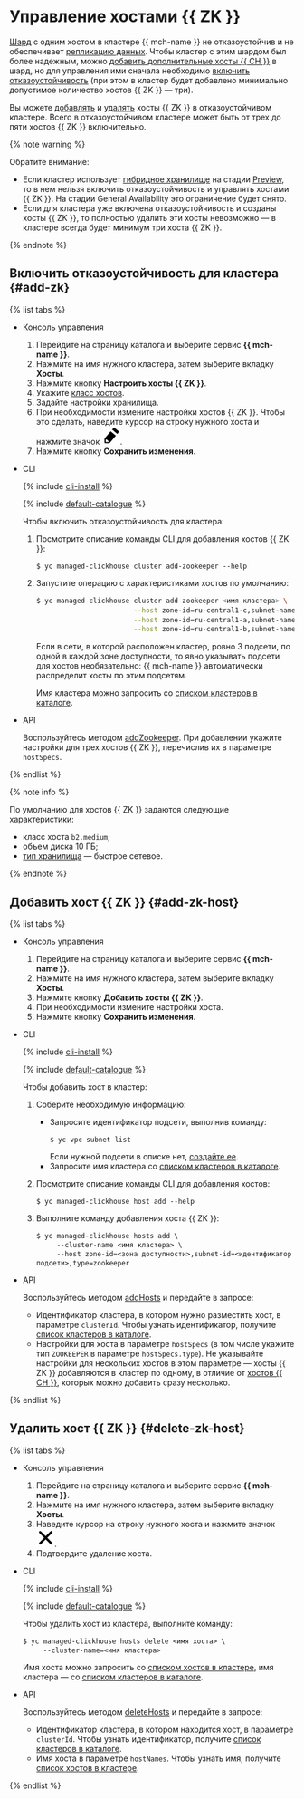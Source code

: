 # Управление хостами {{ ZK }}

[Шард](../concepts/sharding.md) с одним хостом в кластере {{ mch-name }} не отказоустойчив и не обеспечивает [репликацию данных](../concepts/replication.md). Чтобы кластер с этим шардом был более надежным, можно [добавить дополнительные хосты {{ CH }}](hosts.md) в шард, но для управления ими сначала необходимо [включить отказоустойчивость](#add-zk) (при этом в кластер будет добавлено минимально допустимое количество хостов {{ ZK }} — три).

Вы можете [добавлять](#add-zk-host) и [удалять](#delete-zk-host) хосты {{ ZK }} в отказоустойчивом кластере. Всего в отказоустойчивом кластере может быть от трех до пяти хостов {{ ZK }} включительно.

{% note warning %}

Обратите внимание:
* Если кластер использует [гибридное хранилище](../concepts/storage.md#hybrid-storage-features) на стадии [Preview](https://cloud.yandex.ru/docs/overview/concepts/launch-stages), то в нем нельзя включить отказоустойчивость и управлять хостами {{ ZK }}. На стадии General Availability это ограничение будет снято.
* Если для кластера уже включена отказоустойчивость и созданы хосты {{ ZK }}, то полностью удалить эти хосты невозможно — в кластере всегда будет минимум три хоста {{ ZK }}. 

{% endnote %}

## Включить отказоустойчивость для кластера {#add-zk}

{% list tabs %}

- Консоль управления

  1. Перейдите на страницу каталога и выберите сервис **{{ mch-name }}**.
  1. Нажмите на имя нужного кластера, затем выберите вкладку **Хосты**.
  1. Нажмите кнопку **Настроить хосты {{ ZK }}**.
  1. Укажите [класс хостов](../concepts/instance-types.md).
  1. Задайте настройки хранилища.
  1. При необходимости измените настройки хостов {{ ZK }}. Чтобы это сделать, наведите курсор на строку нужного хоста и нажмите значок ![image](../../_assets/pencil.svg).
  1. Нажмите кнопку **Сохранить изменения**.

- CLI

  {% include [cli-install](../../_includes/cli-install.md) %}

  {% include [default-catalogue](../../_includes/default-catalogue.md) %}

  Чтобы включить отказоустойчивость для кластера:
  1. Посмотрите описание команды CLI для добавления хостов {{ ZK }}:

     ```
     $ yc managed-clickhouse cluster add-zookeeper --help
     ```

  1. Запустите операцию с характеристиками хостов по умолчанию:

     ```bash
     $ yc managed-clickhouse cluster add-zookeeper <имя кластера> \
                             --host zone-id=ru-central1-c,subnet-name=default-c \
                             --host zone-id=ru-central1-a,subnet-name=default-a \
                             --host zone-id=ru-central1-b,subnet-name=default-b
     ```

     Если в сети, в которой расположен кластер, ровно 3 подсети, по одной в каждой зоне доступности, то явно указывать подсети для хостов необязательно: {{ mch-name }} автоматически распределит хосты по этим подсетям. 

     Имя кластера можно запросить со [списком кластеров в каталоге](cluster-list.md#list-clusters).

- API

  Воспользуйтесь методом  [addZookeeper](../api-ref/Cluster/addZookeeper.md). При добавлении укажите настройки для трех хостов {{ ZK }}, перечислив их в параметре `hostSpecs`.

{% endlist %}

{% note info %}

По умолчанию для хостов {{ ZK }} задаются следующие характеристики:
* класс хоста `b2.medium`;
* объем диска 10 ГБ;
* [тип хранилища](../concepts/storage.md) — быстрое сетевое.

{% endnote %}

## Добавить хост {{ ZK }} {#add-zk-host}

{% list tabs %}

- Консоль управления
  
  1. Перейдите на страницу каталога и выберите сервис **{{ mch-name }}**.
  1. Нажмите на имя нужного кластера, затем выберите вкладку **Хосты**.
  1. Нажмите кнопку **Добавить хосты {{ ZK }}**.
  1. При необходимости измените настройки хоста.
  1. Нажмите кнопку **Сохранить изменения**.
  
- CLI

  {% include [cli-install](../../_includes/cli-install.md) %}

  {% include [default-catalogue](../../_includes/default-catalogue.md) %}

  Чтобы добавить хост в кластер:
  1. Соберите необходимую информацию:
     - Запросите идентификатор подсети, выполнив команду:
       ```
       $ yc vpc subnet list
       ```
       Если нужной подсети в списке нет, [создайте ее](../../vpc/operations/subnet-create.md).
     - Запросите имя кластера со [списком кластеров в каталоге](cluster-list.md#list-clusters).
     
  1. Посмотрите описание команды CLI для добавления хостов:
  
     ```
     $ yc managed-clickhouse host add --help
     ```
     
  1. Выполните команду добавления хоста {{ ZK }}:
  
     ```
     $ yc managed-clickhouse hosts add \
          --cluster-name <имя кластера> \
          --host zone-id=<зона доступности>,subnet-id=<идентификатор подсети>,type=zookeeper
     ```      

- API

  Воспользуйтесь методом [addHosts](../api-ref/Cluster/addHosts.md) и передайте в запросе:
  - Идентификатор кластера, в котором нужно разместить хост, в параметре `clusterId`. Чтобы узнать идентификатор, получите [список кластеров в каталоге](cluster-list.md#list-clusters).
  - Настройки для хоста в параметре `hostSpecs` (в том числе укажите тип `ZOOKEEPER` в параметре `hostSpecs.type`). Не указывайте настройки для нескольких хостов в этом параметре — хосты {{ ZK }} добавляются в кластер по одному, в отличие от [хостов {{ CH }}](hosts.md#add-host), которых можно добавить сразу несколько. 

{% endlist %}

## Удалить хост {{ ZK }} {#delete-zk-host}

{% list tabs %}

- Консоль управления
  
  1. Перейдите на страницу каталога и выберите сервис **{{ mch-name }}**.
  1. Нажмите на имя нужного кластера, затем выберите вкладку **Хосты**.
  1. Наведите курсор на строку нужного хоста и нажмите значок ![image](../../_assets/cross.svg).
  1. Подтвердите удаление хоста.  
  
- CLI

  {% include [cli-install](../../_includes/cli-install.md) %}

  {% include [default-catalogue](../../_includes/default-catalogue.md) %}

  Чтобы удалить хост из кластера, выполните команду:
  
  ```
  $ yc managed-clickhouse hosts delete <имя хоста> \
       --cluster-name=<имя кластера>
  ```

  Имя хоста можно запросить со [списком хостов в кластере](hosts.md#list-hosts), имя кластера — со [списком кластеров в каталоге](cluster-list.md#list-clusters).

- API

  Воспользуйтесь методом [deleteHosts](../api-ref/Cluster/deleteHosts.md) и передайте в запросе:
  - Идентификатор кластера, в котором находится хост, в параметре `clusterId`. Чтобы узнать идентификатор, получите [список кластеров в каталоге](cluster-list.md#list-clusters).
  - Имя хоста в параметре `hostNames`. Чтобы узнать имя, получите [список хостов в кластере](hosts.md#list-hosts).

{% endlist %}